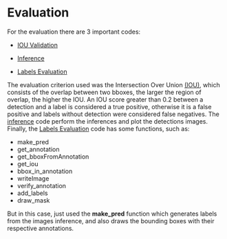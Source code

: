# Evaluation

For the evaluation there are 3 important codes:

- [IOU Validation](https://github.com/frankh077/detectron2_aux_scripts/blob/main/Script%20to%20Evaluation/iou_validation.py)

- [Inference](https://github.com/frankh077/detectron2_aux_scripts/blob/main/Script%20to%20Evaluation/inference.py)

- [Labels Evaluation](https://github.com/frankh077/detectron2_aux_scripts/blob/main/Script%20to%20Evaluation/labels_evaluation.py)

The evaluation criterion used was the Intersection Over Union [(IOU)](https://github.com/frankh077/detectron2_aux_scripts/blob/main/Script%20to%20Evaluation/iou_validation.py), which consists of the overlap between two bboxes, the larger the region of overlap, the higher the IOU. An IOU score greater than 0.2 between a detection and a label is considered a true positive, otherwise it is a false positive and labels without detection were considered false negatives.
The [inference](https://github.com/frankh077/detectron2_aux_scripts/blob/main/Script%20to%20Evaluation/inference.py) code perform the inferences and plot the detections images.
Finally, the [Labels Evaluation](https://github.com/frankh077/detectron2_aux_scripts/blob/main/Script%20to%20Evaluation/labels_evaluation.py) code has some functions, such as:

- make_pred
- get_annotation
- get_bboxFromAnnotation
- get_iou
- bbox_in_annotation
- writeImage
- verify_annotation
- add_labels
- draw_mask

But in this case, just used the **make_pred** function which generates labels from the images inference, and also draws the bounding boxes with their respective annotations.
